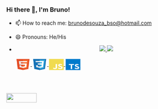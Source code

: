 ### Hi there 👋, I'm Bruno!

- 📫 How to reach me: brunodesouza_bso@hotmail.com
- 😄 Pronouns: He/His

- <div align="center">
  <a href="https://github.com/brunobso123">
  <img height="170em" src="https://github-readme-stats.vercel.app/api?username=brunobso123&show_icons=true&theme=dark&include_all_commits=true&count_private=true"/>
  <img height="170em" src="https://github-readme-stats.vercel.app/api/top-langs/?username=brunobso123&layout=compact&langs_count=7&theme=dark"/>
  </div>
    
  <div style="display: inline_block"><br>
  <img align="center" alt="brunobso123-HTML" height="30" width="40" src="https://raw.githubusercontent.com/devicons/devicon/master/icons/html5/html5-original.svg">
  <img align="center" alt="brunobso123-CSS3" height="30" width="40" src="https://raw.githubusercontent.com/devicons/devicon/master/icons/css3/css3-original.svg">
  <img align="center" alt="brunobso123-Js" height="30" width="40" src="https://raw.githubusercontent.com/devicons/devicon/master/icons/javascript/javascript-plain.svg">
  <img align="center" alt="brunobso123-Ts" height="30" width="40" src="https://raw.githubusercontent.com/devicons/devicon/master/icons/typescript/typescript-plain.svg">
  </div>
  
  ##
  <br>
<div>
  <a href="https://www.linkedin.com/in/bruno-souza-0b4366225/" target="_blank"><img height="25" width="80" src="https://img.shields.io/badge/-LinkedIn-%230077B5?style=for-the-badge&logo=linkedin&logoColor=white" target="_blank"></a> 
</div>
